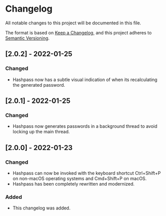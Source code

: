 # Changelog

All notable changes to this project will be documented in this file.

The format is based on [Keep a Changelog](https://keepachangelog.com/en/1.0.0/),
and this project adheres to
[Semantic Versioning](https://semver.org/spec/v2.0.0.html).

## [2.0.2] - 2022-01-25

### Changed

- Hashpass now has a subtle visual indication of when its recalculating the
  generated password.

## [2.0.1] - 2022-01-25

### Changed

- Hashpass now generates passwords in a background thread to avoid locking up
  the main thread.

## [2.0.0] - 2022-01-23

### Changed

- Hashpass can now be invoked with the keyboard shortcut Ctrl+Shift+P on
  non-macOS operating systems and Cmd+Shift+P on macOS.
- Hashpass has been completely rewritten and modernized.

### Added

- This changelog was added.
